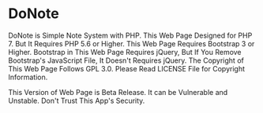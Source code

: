 # DoNote
DoNote is Simple Note System with PHP.
This Web Page Designed for PHP 7. But It Requires PHP 5.6 or Higher. This Web Page Requires Bootstrap 3 or Higher.
Bootstrap in This Web Page Requires jQuery, But If You Remove Bootstrap's JavaScript File, It Doesn't Requires jQuery.
The Copyright of This Web Page Follows GPL 3.0. Please Read LICENSE File for Copyright Information.

This Version of Web Page is Beta Release. It can be Vulnerable and Unstable. Don't Trust This App's Security.
